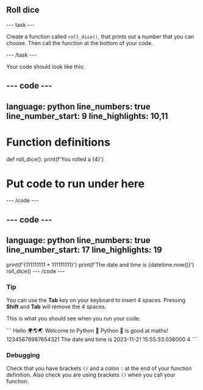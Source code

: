 <h2 class="c-project-heading--task">Roll dice</h2>

--- task ---

Create a function called `roll_dice()`, that prints out a number that you can choose. Then call the function at the bottom of your code.

--- /task ---

Your code should look like this:

--- code ---
---
language: python
line_numbers: true
line_number_start: 9
line_highlights: 10,11
---
# Function definitions        
def roll_dice():
    print(f'You rolled a {4}')
    
# Put code to run under here
--- /code ---

--- code ---
---
language: python
line_numbers: true
line_number_start: 17
line_highlights: 19
---
print(f'{111111111 * 111111111}')
print(f'The date and time is {datetime.now()}')
roll_dice()
--- /code ---

<div class="c-project-callout c-project-callout--tip">

### Tip

You can use the **Tab** key on your keyboard to insert 4 spaces. Pressing **Shift** and **Tab** will remove the 4 spaces.

</div>

This is what you should see when you run your code.

<div class="c-project-output">
```
Hello 🌍🌎🌏
Welcome to Python 🐍
Python 🐍 is good at maths!
12345678987654321
The date and time is 2023-11-21 15:55:33.038000
4
```
</div>

<div class="c-project-callout c-project-callout--debug">

### Debugging

Check that you have brackets `()` and a colon `:` at the end of your function definition. Also check you are using brackets `()` when you call your function.

</div>
